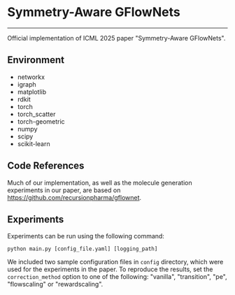 # Symmetry-Aware GFlowNets
---
Official implementation of ICML 2025 paper "Symmetry-Aware GFlowNets".


## Environment
- networkx
- igraph
- matplotlib
- rdkit
- torch
- torch_scatter
- torch-geometric
- numpy
- scipy
- scikit-learn

## Code References
Much of our implementation, as well as the molecule generation experiments in our paper, are based on https://github.com/recursionpharma/gflownet.


## Experiments

Experiments can be run using the following command:

```python main.py [config_file.yaml] [logging_path]```

We included two sample configuration files in `config` directory, which were used for the experiments in the paper. To reproduce the results, set the `correction_method` option to one of the following: "vanilla", "transition", "pe", "flowscaling" or "rewardscaling".
